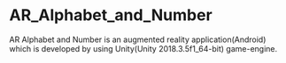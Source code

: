 # AR_Alphabet_and_Number
AR Alphabet and Number is an augmented reality application(Android) which is developed by using Unity(Unity 2018.3.5f1_64-bit) game-engine.
